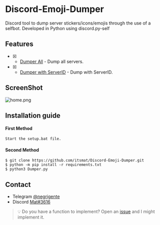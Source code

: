 # Discord-Emoji-Dumper
Discord tool to dump server stickers/icons/emojis through the use of a selfbot. Developed in Python using discord.py-self

## Features
- [x] - [Dumper All](https://github.com/itsmat/Discord-Emoji-Dumper) - Dump all servers.
- [x] - [Dumper with ServerID](https://github.com/itsmat/Discord-Emoji-Dumper) - Dump with ServerID.

## ScreenShot
![home.png](https://cdn.discordapp.com/attachments/1035898991893811212/1052655467303813221/Image.png)

## Installation guide

#### First Method
```
Start the setup.bat file.
```

#### Second Method
```
$ git clone https://github.com/itsmat/Discord-Emoji-Dumper.git
$ python -m pip install -r requirements.txt
$ python3 Dumper.py
```

## Contact
- Telegram [@negrigente](https://t.me/negrigente)
- Discord [Mat#3616](https://github.com/itsmat)

> 💡 Do you have a function to implement? Open an [issue](https://github.com/itsmat/Discord-Emoji-Dumper/issues/new) and I might implement it.

